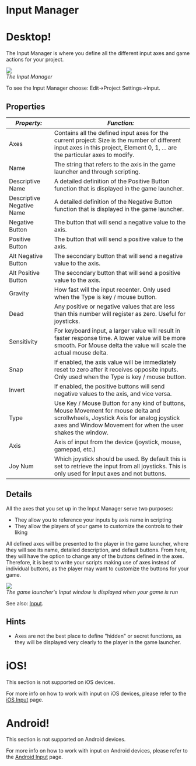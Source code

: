Input Manager
=============

Desktop!
========

The <span class=keyword>Input Manager</span> is where you define all the different input axes and game actions for your project.

![](http://docwiki.hq.unity3d.com/uploads/Main/InputSetAll.png)  
_The Input Manager_

To see the Input Manager choose: <span class=menu>Edit->Project Settings->Input</span>.


Properties
----------



|**_Property:_** |**_Function:_** |
|--|--|
|<span class=component>Axes</span> |Contains all the defined input axes for the current project: <span class=component>Size</span> is the number of different input axes in this project, <span class=component>Element 0, 1, ...</span> are the particular axes to modify. |
|<span class=component>Name</span> |The string that refers to the axis in the game launcher and through scripting. |
|<span class=component>Descriptive Name</span> |A detailed definition of the <span class=component>Positive Button</span> function that is displayed in the game launcher. |
|<span class=component>Descriptive Negative Name</span> |A detailed definition of the <span class=component>Negative Button</span> function that is displayed in the game launcher. |
|<span class=component>Negative Button</span> |The button that will send a negative value to the axis. |
|<span class=component>Positive Button</span> |The button that will send a positive value to the axis. |
|<span class=component>Alt Negative Button</span> |The secondary button that will send a negative value to the axis. |
|<span class=component>Alt Positive Button</span> |The secondary button that will send a positive value to the axis. |
|<span class=component>Gravity</span> |How fast will the input recenter. Only used when the <span class=component>Type</span> is <span class=component>key / mouse button</span>. |
|<span class=component>Dead</span> |Any positive or negative values that are less than this number will register as zero.  Useful for joysticks. |
|<span class=component>Sensitivity</span> |For keyboard input, a larger value will result in faster response time. A lower value will be more smooth. For Mouse delta the value will scale the actual mouse delta. |
|<span class=component>Snap</span> |If enabled, the axis value will be immediately reset to zero after it receives opposite inputs. Only used when the <span class=component>Type</span> is <span class=component>key / mouse button</span>. |
|<span class=component>Invert</span> |If enabled, the positive buttons will send negative values to the axis, and vice versa. |
|<span class=component>Type</span> |Use <span class=component>Key / Mouse Button</span> for any kind of buttons, Mouse Movement for mouse delta and scrollwheels, <span class=component>Joystick Axis</span> for analog joystick axes and <span class=component>Window Movement</span> for when the user shakes the window. |
|<span class=component>Axis</span> |Axis of input from the device (joystick, mouse, gamepad, etc.) |
|<span class=component>Joy Num</span> |Which joystick should be used. By default this is set to retrieve the input from all joysticks. This is only used for input axes and not buttons. |


Details
-------


All the axes that you set up in the Input Manager serve two purposes:

* They allow you to reference your inputs by axis name in scripting
* They allow the players of your game to customize the controls to their liking

All defined axes will be presented to the player in the game launcher, where they will see its name, detailed description, and default buttons.  From here, they will have the option to change any of the buttons defined in the axes.  Therefore, it is best to write your scripts making use of axes instead of individual buttons, as the player may want to customize the buttons for your game.

![](http://docwiki.hq.unity3d.com/uploads/Main/Input-GameLauncher.png)  
_The game launcher's Input window is displayed when your game is run_

See also: [Input](input.html).

Hints
-----

* Axes are not the best place to define "hidden" or secret functions, as they will be displayed very clearly to the player in the game launcher.

iOS!
====

This section is not supported on iOS devices.

For more info on how to work with input on iOS devices, please refer to the [iOS Input](input#iphoneinput.html) page.

Android!
========

This section is not supported on Android devices.

For more info on how to work with input on Android devices, please refer to the [Android Input](input#androidinput.html) page.
